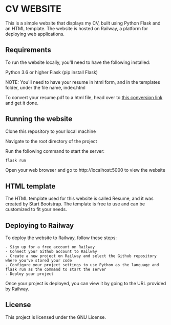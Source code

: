 # CV WEBSITE

This is a simple website that displays my CV, built using Python Flask and an HTML template. The website is hosted on Railway, a platform for deploying web applications.

## Requirements
To run the website locally, you'll need to have the following installed:

Python 3.6 or higher
Flask (pip install Flask)

NOTE: You'll need to have your resume in html form, and in the templates folder,
under the file name, index.html

To convert your resume.pdf to a html file, head over to [this conversion link](https://convertio.) and get it done.
## Running the website
Clone this repository to your local machine

Navigate to the root directory of the project

Run the following command to start the server:

```bash
flask run
```

Open your web browser and go to http://localhost:5000 to view the website

## HTML template
The HTML template used for this website is called Resume, and it was created by Start Bootstrap. The template is free to use and can be customized to fit your needs.

## Deploying to Railway
To deploy the website to Railway, follow these steps:

    - Sign up for a free account on Railway
    - Connect your Github account to Railway
    - Create a new project on Railway and select the Github repository where you've stored your code
    - Configure your project settings to use Python as the language and flask run as the command to start the server
    - Deploy your project

Once your project is deployed, you can view it by going to the URL provided by Railway.

## License
This project is licensed under the GNU License.
